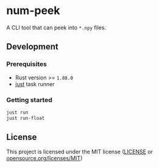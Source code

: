 # num-peek

A CLI tool that can peek into `*.npy` files.

## Development

### Prerequisites

- Rust version >= `1.88.0`
- [just](https://github.com/casey/just) task runner

### Getting started

```bash
just run
just run-float
```

## License

This project is licensed under the MIT license ([LICENSE](LICENSE) or [opensource.org/licenses/MIT](https://opensource.org/licenses/MIT))
